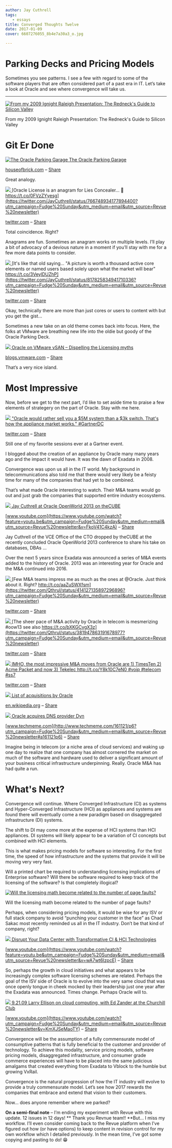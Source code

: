 ```yaml
---
author: Jay Cuthrell
tags:
   - essays
title: Converged Thoughts Twelve
date: 2017-01-09
cover: 6607276055_8b4e7a30a3_o.jpg

---
```


# Parking Decks and Pricing Models

Sometimes you see patterns. I see a few with regard to some of the software
players that are often considered part of a past era in IT. Let’s take a look
at Oracle and see where convergence will take us.  
  
* * *  
  
[![From my 2009 Ignight Raleigh Presentation: The Redneck's Guide to Silicon Valley](./index_files/Screenshot_from_2017-01-07_14-46-20.png) ](http://www.slideshare.net/igniteraleigh/jay-3870506?utm_campaign=Fudge%20Sunday&utm_medium=email&utm_source=Revue%20newsletter)

From my 2009 Ignight Raleigh Presentation: The Redneck's Guide to Silicon
Valley  
  
# Git Er Done  
  
[![The Oracle Parking Garage](./index_files/Oracle-Parking-700x426.jpeg) ](http://houseofbrick.com/the-oracle-parking-garage/?utm_campaign=Fudge%20Sunday&utm_medium=email&utm_source=Revue%20newsletter)[The Oracle Parking Garage](http://houseofbrick.com/the-oracle-parking-garage/?utm_campaign=Fudge%20Sunday&utm_medium=email&utm_source=Revue%20newsletter)

[houseofbrick.com](http://houseofbrick.com/the-oracle-parking-garage/?utm_campaign=Fudge%20Sunday&utm_medium=email&utm_source=Revue%20newsletter) – [Share](http://rev.vu/jkDPb?utm_campaign=Issue&utm_content=share&utm_medium=email&utm_source=Fudge+Sunday)

Great analogy.  
  
[![](./index_files/Jpc0KbFA_400x400.jpg) ](https://twitter.com/JayCuthrell/status/766748934177894400?utm_campaign=Fudge%20Sunday&utm_medium=email&utm_source=Revue%20newsletter)[Oracle License is an anagram for Lies Concealer... 🤔 https://t.co/0FVzZYyesg](https://twitter.com/JayCuthrell/status/766748934177894400?utm_campaign=Fudge%20Sunday&utm_medium=email&utm_source=Revue%20newsletter)

[twitter.com](https://twitter.com/JayCuthrell/status/766748934177894400?utm_campaign=Fudge%20Sunday&utm_medium=email&utm_source=Revue%20newsletter) – [Share](http://rev.vu/ROPVP?utm_campaign=Issue&utm_content=share&utm_medium=email&utm_source=Fudge+Sunday)

Total coincidence. Right?  
  
Anagrams are fun. Sometimes an anagram works on multiple levels. I’ll play a
bit of advocacy of a devious nature in a moment if you’ll stay with me for a
few more data points to consider.  
  
[![](./index_files/Jpc0KbFA_400x400\(1\).jpg) ](https://twitter.com/JayCuthrell/status/817825834941710336?utm_campaign=Fudge%20Sunday&utm_medium=email&utm_source=Revue%20newsletter)[It's like that old saying... "A picture is worth a thousand active core elements or named users based solely upon what the market will bear" https://t.co/3VeylDUZhP](https://twitter.com/JayCuthrell/status/817825834941710336?utm_campaign=Fudge%20Sunday&utm_medium=email&utm_source=Revue%20newsletter)

[twitter.com](https://twitter.com/JayCuthrell/status/817825834941710336?utm_campaign=Fudge%20Sunday&utm_medium=email&utm_source=Revue%20newsletter) – [Share](http://rev.vu/beao6?utm_campaign=Issue&utm_content=share&utm_medium=email&utm_source=Fudge+Sunday)

Okay, technically there are more than just cores or users to content with but
you get the gist…  
  
Sometimes a new take on an old theme comes back into focus. Here, the folks at
VMware are breathing new life into the oldie but goody of the Oracle Parking
Deck.  
  
[![](./index_files/Island-300x164.jpg) ](http://blogs.vmware.com/apps/2017/01/oracle-vmware-vsan-dispelling-licensing-myths.html?utm_campaign=Fudge%20Sunday&utm_medium=email&utm_source=Revue%20newsletter)[Oracle on VMware vSAN – Dispelling the Licensing myths](http://blogs.vmware.com/apps/2017/01/oracle-vmware-vsan-dispelling-licensing-myths.html?utm_campaign=Fudge%20Sunday&utm_medium=email&utm_source=Revue%20newsletter)

[blogs.vmware.com](http://blogs.vmware.com/apps/2017/01/oracle-vmware-vsan-dispelling-licensing-myths.html?utm_campaign=Fudge%20Sunday&utm_medium=email&utm_source=Revue%20newsletter) – [Share](http://rev.vu/YQ7Gl?utm_campaign=Issue&utm_content=share&utm_medium=email&utm_source=Fudge+Sunday)

That’s a very nice island.  
  
# Most Impressive  
  
Now, before we get to the next part, I’d like to set aside time to praise a
few elements of strategery on the part of Oracle. Stay with me here.  
  
[![](./index_files/Jpc0KbFA_400x400\(2\).jpg) ](https://twitter.com/JayCuthrell/status/674765364123688960?utm_campaign=Fudge%20Sunday&utm_medium=email&utm_source=Revue%20newsletter)["Oracle would rather sell you a $5M system than a $3k switch. That's how the appliance market works." #GartnerDC](https://twitter.com/JayCuthrell/status/674765364123688960?utm_campaign=Fudge%20Sunday&utm_medium=email&utm_source=Revue%20newsletter)

[twitter.com](https://twitter.com/JayCuthrell/status/674765364123688960?utm_campaign=Fudge%20Sunday&utm_medium=email&utm_source=Revue%20newsletter) – [Share](http://rev.vu/kn3jP?utm_campaign=Issue&utm_content=share&utm_medium=email&utm_source=Fudge+Sunday)

Still one of my favorite sessions ever at a Gartner event.  
  
I blogged about the creation of an appliance by Oracle many many years ago and
the impact it would have. It was the dawn of Exadata in 2008.

Convergence was upon us all in the IT world. My background in
telecommunications also told me that there would very likely be a feisty time
for many of the companies that had yet to be combined.

That’s what made Oracle interesting to watch. Their M&A teams would go out and
just grab the companies that supported entire industry ecosystems.  
  
[![](./index_files/maxresdefault.jpg) ](https://www.youtube.com/watch?feature=youtu.be&utm_campaign=Fudge%20Sunday&utm_medium=email&utm_source=Revue%20newsletter&v=FkoV41C4kzA)[Jay Cuthrell at Oracle OpenWorld 2013 on theCUBE](https://www.youtube.com/watch?feature=youtu.be&utm_campaign=Fudge%20Sunday&utm_medium=email&utm_source=Revue%20newsletter&v=FkoV41C4kzA)

[www.youtube.com](https://www.youtube.com/watch?feature=youtu.be&utm_campaign=Fudge%20Sunday&utm_medium=email&utm_source=Revue%20newsletter&v=FkoV41C4kzA) – [Share](http://rev.vu/WQJ4v?utm_campaign=Issue&utm_content=share&utm_medium=email&utm_source=Fudge+Sunday)

Jay Cuthrell of the VCE Office of the CTO dropped by theCUBE at the recently
concluded Oracle OpenWorld 2013 conference to share his take on databases,
DBAs …  
  
Over the next 5 years since Exadata was announced a series of M&A events added
to the history of Oracle. 2013 was an interesting year for Oracle and the M&A
continued into 2016.  
  
[![](./index_files/RSk_ZF8D_400x400.jpeg) ](https://twitter.com/Qthrul/status/414127135897296896?utm_campaign=Fudge%20Sunday&utm_medium=email&utm_source=Revue%20newsletter)[Few M&A teams impress me as much as the ones at @Oracle. Just think about it. Right? http://t.co/aaZuSWXfsm](https://twitter.com/Qthrul/status/414127135897296896?utm_campaign=Fudge%20Sunday&utm_medium=email&utm_source=Revue%20newsletter)

[twitter.com](https://twitter.com/Qthrul/status/414127135897296896?utm_campaign=Fudge%20Sunday&utm_medium=email&utm_source=Revue%20newsletter) – [Share](http://rev.vu/rjv7k?utm_campaign=Issue&utm_content=share&utm_medium=email&utm_source=Fudge+Sunday)  
  
[![](./index_files/RSk_ZF8D_400x400\(1\).jpeg) ](https://twitter.com/Qthrul/status/381947863191678977?utm_campaign=Fudge%20Sunday&utm_medium=email&utm_source=Revue%20newsletter)[The sheer pace of M&A activity by Oracle in telecom is mesmerizing #oow13 see also https://t.co/bXKGCvgX3z](https://twitter.com/Qthrul/status/381947863191678977?utm_campaign=Fudge%20Sunday&utm_medium=email&utm_source=Revue%20newsletter)

[twitter.com](https://twitter.com/Qthrul/status/381947863191678977?utm_campaign=Fudge%20Sunday&utm_medium=email&utm_source=Revue%20newsletter) – [Share](http://rev.vu/KQwAn?utm_campaign=Issue&utm_content=share&utm_medium=email&utm_source=Fudge+Sunday)  
  
[![](./index_files/RSk_ZF8D_400x400\(2\).jpeg) ](https://twitter.com/Qthrul/status/316316952668811264?utm_campaign=Fudge%20Sunday&utm_medium=email&utm_source=Revue%20newsletter)[IMHO, the most impressive M&A moves from Oracle are 1) TimesTen 2) Acme Packet and now 3) Tekelec http://t.co/Y8k10C7eN0 #voip #telecom #ss7](https://twitter.com/Qthrul/status/316316952668811264?utm_campaign=Fudge%20Sunday&utm_medium=email&utm_source=Revue%20newsletter)

[twitter.com](https://twitter.com/Qthrul/status/316316952668811264?utm_campaign=Fudge%20Sunday&utm_medium=email&utm_source=Revue%20newsletter) – [Share](http://rev.vu/mE6MB?utm_campaign=Issue&utm_content=share&utm_medium=email&utm_source=Fudge+Sunday)  
  
[![](./index_files/poweredby_mediawiki_88x31.png) ](https://en.wikipedia.org/wiki/List_of_acquisitions_by_Oracle?utm_campaign=Fudge%20Sunday&utm_medium=email&utm_source=Revue%20newsletter)[List of acquisitions by Oracle](https://en.wikipedia.org/wiki/List_of_acquisitions_by_Oracle?utm_campaign=Fudge%20Sunday&utm_medium=email&utm_source=Revue%20newsletter)

[en.wikipedia.org](https://en.wikipedia.org/wiki/List_of_acquisitions_by_Oracle?utm_campaign=Fudge%20Sunday&utm_medium=email&utm_source=Revue%20newsletter) – [Share](http://rev.vu/wEr4K?utm_campaign=Issue&utm_content=share&utm_medium=email&utm_source=Fudge+Sunday)  
  
[![](./index_files/6939d252d9af4c1aa282b6129e5a908a.jpg) ](http://www.techmeme.com/161121/p6?utm_campaign=Fudge%20Sunday&utm_medium=email&utm_source=Revue%20newsletter#a161121p6)[Oracle acquires DNS provider Dyn](http://www.techmeme.com/161121/p6?utm_campaign=Fudge%20Sunday&utm_medium=email&utm_source=Revue%20newsletter#a161121p6)

[www.techmeme.com](http://www.techmeme.com/161121/p6?utm_campaign=Fudge%20Sunday&utm_medium=email&utm_source=Revue%20newsletter#a161121p6) – [Share](http://rev.vu/nE4OA?utm_campaign=Issue&utm_content=share&utm_medium=email&utm_source=Fudge+Sunday)  
  
Imagine being in telecom (or a niche area of cloud services) and waking up one
day to realize that one company has almost cornered the market on much of the
software and hardware used to deliver a significant amount of your business
critical infrastructure underpinning. Really. Oracle M&A has had quite a run.  
  
  
  
# What's Next?  
  
Convergence will continue. Where Converged Infrastructure (CI) as systems and
Hyper-Converged Infrastructure (HCI) as appliances and systems are found there
will eventually come a new paradigm based on disaggregated infrastructure (DI)
systems.

The shift to DI may come more at the expense of HCI systems than HCI
appliances. DI systems will likely appear to be a variation of CI concepts but
combined with HCI elements.

This is what makes pricing models for software so interesting. For the first
time, the speed of how infrastructure and the systems that provide it will be
moving very very fast.

Will a printed chart be required to understanding licensing implications of
Enterprise software? Will there be software required to keep track of the
licensing of the software? Is that completely illogical?  
  
[![Will the licensing math become related to the number of page faults?](./index_files/page-faults.png) ](https://twitter.com/JayCuthrell/status/710950304573988864?utm_campaign=Fudge%20Sunday&utm_medium=email&utm_source=Revue%20newsletter)

Will the licensing math become related to the number of page faults?  
  
Perhaps, when considering pricing models, it would be wise for any ISV or full
stack company to avoid “punching your customer in the face” as Chad Sakac most
recently reminded us all in the IT industry. Don’t be that kind of company,
right?  
  
[![](./index_files/maxresdefault\(1\).jpg) ](https://www.youtube.com/watch?feature=youtu.be&utm_campaign=Fudge%20Sunday&utm_medium=email&utm_source=Revue%20newsletter&v=wA7wt6IzpcE)[Disrupt Your Data Center with Transformative CI & HCI Technologies ](https://www.youtube.com/watch?feature=youtu.be&utm_campaign=Fudge%20Sunday&utm_medium=email&utm_source=Revue%20newsletter&v=wA7wt6IzpcE)

[www.youtube.com](https://www.youtube.com/watch?feature=youtu.be&utm_campaign=Fudge%20Sunday&utm_medium=email&utm_source=Revue%20newsletter&v=wA7wt6IzpcE) – [Share](http://rev.vu/6O8le?utm_campaign=Issue&utm_content=share&utm_medium=email&utm_source=Fudge+Sunday)

So, perhaps the growth in cloud initiatives and what appears to be
increasingly complex software licensing schemes are related. Perhaps the goal
of the ISV side of Oracle is to evolve into the very same cloud that was once
openly tongue in cheek mocked by their leadership just one year after the
Exadata was announced. Times change. Perhaps Oracle will to.  
  
[![](./index_files/hqdefault.jpg) ](https://www.youtube.com/watch?utm_campaign=Fudge%20Sunday&utm_medium=email&utm_source=Revue%20newsletter&v=KmXJSeMaoTY)[9.21.09 Larry Ellison on cloud computing, with Ed Zander at the Churchill Club](https://www.youtube.com/watch?utm_campaign=Fudge%20Sunday&utm_medium=email&utm_source=Revue%20newsletter&v=KmXJSeMaoTY)

[www.youtube.com](https://www.youtube.com/watch?utm_campaign=Fudge%20Sunday&utm_medium=email&utm_source=Revue%20newsletter&v=KmXJSeMaoTY) – [Share](http://rev.vu/GQEjj?utm_campaign=Issue&utm_content=share&utm_medium=email&utm_source=Fudge+Sunday)
  
Convergence will be the assumption of a fully commensurate model of
consumptive patterns that is fully beneficial to the customer and provider of
technology. To achieve this modality, service pricing models, software pricing
models, disaggregated infrastructure, and consumer grade commerce experiences
will have to be placed into the same judicious amalgams that created
everything from Exadata to Vblock to the humble but growing VxRail.

Convergence is the natural progression of how the IT industry will evolve to
provide a truly commensurate model. Let’s see how 2017 rewards the companies
that embrace and extend that vision to their customers.

Now… does anyone remember where we parked?  
  
**On a semi-final note** – I’m ending my experiment with Revue with this
update. 12 issues in 12 days! **  Thank you Revnue team!! **But… I miss my
workflow. I’ll even consider coming back to the Revue platform when I’ve
figured out how (or have options) to keep content in revision control for my
own workflow which I detailed previously. In the mean time, I’ve got some
copying and pasting to do! 😁  
